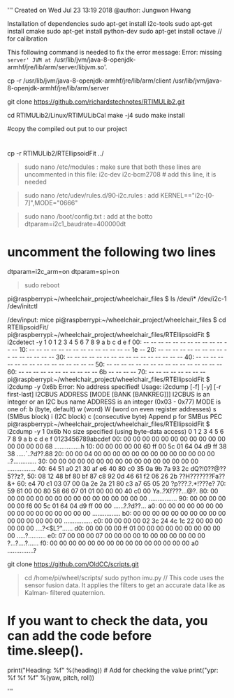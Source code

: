
'''
Created on Wed Jul 23 13:19 2018
@author: Jungwon Hwang


Installation of dependencies
sudo apt-get install i2c-tools 
sudo apt-get install cmake
sudo apt-get install python-dev
sudo apt-get install octave // for calibration

This following command is needed to fix the error message: Error: missing `server' JVM at `/usr/lib/jvm/java-8-openjdk-armhf/jre/lib/arm/server/libjvm.so'.

cp -r /usr/lib/jvm/java-8-openjdk-armhf/jre/lib/arm/client /usr/lib/jvm/java-8-openjdk-armhf/jre/lib/arm/server 

git clone https://github.com/richardstechnotes/RTIMULib2.git

cd RTIMULib2/Linux/RTIMULibCal
make -j4
sudo make install

#copy the compiled out put to our project
#
cp -r RTIMULib2/RTEllipsoidFit ../

> sudo nano /etc/modules
: make sure that both these lines are uncommented in this file:
    i2c‐dev
    i2c‐bcm2708 # add this line, it is needed

>sudo nano /etc/udev/rules.d/90‐i2c.rules
: add
KERNEL=="i2c‐[0‐7]",MODE="0666"

>sudo nano /boot/config.txt
: add at the botto
dtparam=i2c1_baudrate=400000dt

# uncomment the following two lines
dtparam=i2c_arm=on
dtparam=spi=on


>sudo reboot

pi@raspberrypi:~/wheelchair_project/wheelchair_files $ ls /dev/i*
/dev/i2c-1  /dev/initctl

/dev/input:
mice
pi@raspberrypi:~/wheelchair_project/wheelchair_files $ cd RTEllipsoidFit/
pi@raspberrypi:~/wheelchair_project/wheelchair_files/RTEllipsoidFit $ i2cdetect -y 1
     0  1  2  3  4  5  6  7  8  9  a  b  c  d  e  f
00:          -- -- -- -- -- -- -- -- -- -- -- -- -- 
10: -- -- -- -- -- -- -- -- -- -- -- -- -- -- 1e -- 
20: -- -- -- -- -- -- -- -- -- -- -- -- -- -- -- -- 
30: -- -- -- -- -- -- -- -- -- -- -- -- -- -- -- -- 
40: -- -- -- -- -- -- -- -- -- -- -- -- -- -- -- -- 
50: -- -- -- -- -- -- -- -- -- -- -- -- -- -- -- -- 
60: -- -- -- -- -- -- -- -- -- -- -- 6b -- -- -- -- 
70: -- -- -- -- -- -- -- --                         
pi@raspberrypi:~/wheelchair_project/wheelchair_files/RTEllipsoidFit $ i2cdump -y 0x6b
Error: No address specified!
Usage: i2cdump [-f] [-y] [-r first-last] I2CBUS ADDRESS [MODE [BANK [BANKREG]]]
  I2CBUS is an integer or an I2C bus name
  ADDRESS is an integer (0x03 - 0x77)
  MODE is one of:
    b (byte, default)
    w (word)
    W (word on even register addresses)
    s (SMBus block)
    i (I2C block)
    c (consecutive byte)
    Append p for SMBus PEC
pi@raspberrypi:~/wheelchair_project/wheelchair_files/RTEllipsoidFit $ i2cdump -y 1 0x6b
No size specified (using byte-data access)
     0  1  2  3  4  5  6  7  8  9  a  b  c  d  e  f    0123456789abcdef
00: 00 00 00 00 00 00 00 00 00 00 00 00 00 00 00 68    ...............h
10: 00 00 00 00 00 60 ff 00 5c 01 64 04 d9 ff 38 38    .....`..\?d??.88
20: 00 00 04 00 00 00 00 00 00 00 00 00 00 00 00 00    ..?.............
30: 00 00 00 00 00 00 00 00 00 00 00 00 00 00 00 00    ................
40: 64 51 a0 21 30 af e6 40 80 c0 35 0a 9b 7a 93 2c    dQ?!0??@??5??z?,
50: 08 12 48 bf 80 bf 87 c8 92 0d 46 61 f2 06 26 2b    ??H???????Fa??&+
60: e4 70 c1 03 07 00 0a 2e 2a 21 80 c3 a7 65 05 20    ?p???.?.*!???e? 
70: 59 61 00 00 80 58 66 07 01 01 00 00 00 40 c0 00    Ya..?Xf???...@?.
80: 00 00 00 00 00 00 00 00 00 00 00 00 00 00 00 00    ................
90: 00 00 00 00 00 00 f6 00 5c 01 64 04 d9 ff 00 00    ......?.\?d??...
a0: 00 00 00 00 00 00 00 00 00 00 00 00 00 00 00 00    ................
b0: 00 00 00 00 00 00 00 00 00 00 00 00 00 00 00 00    ................
c0: 00 00 00 00 02 3c 24 4c 1c 22 00 00 00 00 00 00    ....?<$L?"......
d0: 00 00 00 00 ff 01 00 00 00 00 00 00 00 00 00 00    .....?..........
e0: 07 00 00 00 07 00 00 00 00 10 00 00 00 00 00 00    ?...?....?......
f0: 00 00 00 00 00 00 00 00 00 00 00 00 00 00 00 a0    ...............?


git clone https://github.com/OldCC/scripts.git

> cd /home/pi/wheel/scripts/
> sudo python imu.py
// This code uses the sensor fusion data. It applies the filters to get an accurate data like as Kalman‐
filtered quaternion.
# If you want to check the data, you can add the code before time.sleep().
print("Heading: %f" %(heading)) # Add for checking the value
print("ypr: %f %f %f" %(yaw, pitch, roll))

'''